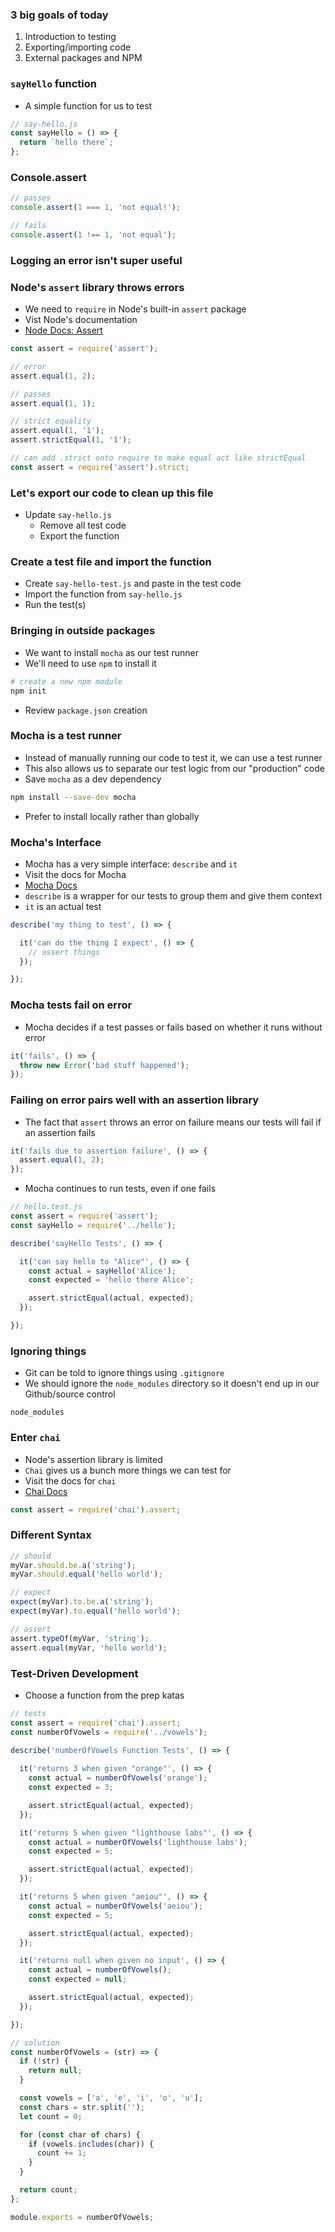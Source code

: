 ### 3 big goals of today
1. Introduction to testing
2. Exporting/importing code
3. External packages and NPM

### `sayHello` function
* A simple function for us to test

```js
// say-hello.js
const sayHello = () => {
  return `hello there`;
};
```

### Console.assert

```js
// passes
console.assert(1 === 1, 'not equal!');

// fails
console.assert(1 !== 1, 'not equal');
```

### Logging an error isn't super useful

### Node's `assert` library throws errors
* We need to `require` in Node's built-in `assert` package
* Vist Node's documentation
* [Node Docs: Assert](https://nodejs.org/api/assert.html)

```js
const assert = require('assert');

// error
assert.equal(1, 2);

// passes
assert.equal(1, 1);

// strict equality
assert.equal(1, '1');
assert.strictEqual(1, '1');

// can add .strict onto require to make equal act like strictEqual
const assert = require('assert').strict;
```

### Let's export our code to clean up this file
* Update `say-hello.js`
  * Remove all test code
  * Export the function

### Create a test file and import the function
* Create `say-hello-test.js` and paste in the test code
* Import the function from `say-hello.js`
* Run the test(s)

### Bringing in outside packages
* We want to install `mocha` as our test runner
* We'll need to use `npm` to install it

```sh
# create a new npm module
npm init
```

* Review `package.json` creation

### Mocha is a test runner
* Instead of manually running our code to test it, we can use a test runner
* This also allows us to separate our test logic from our "production" code
* Save `mocha` as a dev dependency

```sh
npm install --save-dev mocha
```

* Prefer to install locally rather than globally

### Mocha's Interface
* Mocha has a very simple interface: `describe` and `it`
* Visit the docs for Mocha
* [Mocha Docs](https://mochajs.org/)
* `describe` is a wrapper for our tests to group them and give them context
* `it` is an actual test

```js
describe('my thing to test', () => {

  it('can do the thing I expect', () => {
    // assert things
  });

});
```

### Mocha tests fail on error
* Mocha decides if a test passes or fails based on whether it runs without error

```js
it('fails', () => {
  throw new Error('bad stuff happened');
});
```

### Failing on error pairs well with an assertion library
* The fact that `assert` throws an error on failure means our tests will fail if an assertion fails

```js
it('fails due to assertion failure', () => {
  assert.equal(1, 2);
});
```

* Mocha continues to run tests, even if one fails

```js
// hello.test.js
const assert = require('assert');
const sayHello = require('../hello');

describe('sayHello Tests', () => {

  it('can say hello to "Alice"', () => {
    const actual = sayHello('Alice');
    const expected = 'hello there Alice';

    assert.strictEqual(actual, expected);
  });

});
```

### Ignoring things
* Git can be told to ignore things using `.gitignore`
* We should ignore the `node_modules` directory so it doesn't end up in our Github/source control

```
node_modules
```

### Enter `chai`
* Node's assertion library is limited
* `Chai` gives us a bunch more things we can test for
* Visit the docs for `chai`
* [Chai Docs](https://www.chaijs.com/api/)

```js
const assert = require('chai').assert;
```

### Different Syntax

```js
// should
myVar.should.be.a('string');
myVar.should.equal('hello world');

// expect
expect(myVar).to.be.a('string');
expect(myVar).to.equal('hello world');

// assert
assert.typeOf(myVar, 'string');
assert.equal(myVar, 'hello world');
```

### Test-Driven Development
* Choose a function from the prep katas

```js
// tests
const assert = require('chai').assert;
const numberOfVowels = require('../vowels');

describe('numberOfVowels Function Tests', () => {
  
  it('returns 3 when given "orange"', () => {
    const actual = numberOfVowels('orange');
    const expected = 3;

    assert.strictEqual(actual, expected);
  });

  it('returns 5 when given "lighthouse labs"', () => {
    const actual = numberOfVowels('lighthouse labs');
    const expected = 5;

    assert.strictEqual(actual, expected);
  });

  it('returns 5 when given "aeiou"', () => {
    const actual = numberOfVowels('aeiou');
    const expected = 5;

    assert.strictEqual(actual, expected);
  });

  it('returns null when given no input', () => {
    const actual = numberOfVowels();
    const expected = null;

    assert.strictEqual(actual, expected);
  });

});
```

```js
// solution
const numberOfVowels = (str) => {
  if (!str) {
    return null;
  }

  const vowels = ['a', 'e', 'i', 'o', 'u'];
  const chars = str.split('');
  let count = 0;

  for (const char of chars) {
    if (vowels.includes(char)) {
      count += 1;
    }
  }

  return count;
};

module.exports = numberOfVowels;
```
